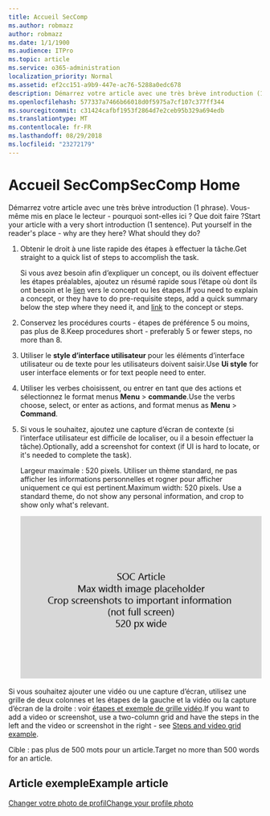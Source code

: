 ```yaml
---
title: Accueil SecComp
ms.author: robmazz
author: robmazz
ms.date: 1/1/1900
ms.audience: ITPro
ms.topic: article
ms.service: o365-administration
localization_priority: Normal
ms.assetid: ef2cc151-a9b9-447e-ac76-5288a0edc678
description: Démarrez votre article avec une très brève introduction (1 phrase). Vous-même mis en place le lecteur - pourquoi sont-elles ici ? Que doit faire ?
ms.openlocfilehash: 577337a7466b66018d0f5975a7cf107c377ff344
ms.sourcegitcommit: c31424cafbf1953f2864d7e2ceb95b329a694edb
ms.translationtype: MT
ms.contentlocale: fr-FR
ms.lasthandoff: 08/29/2018
ms.locfileid: "23272179"
---
```

# <a name="seccomp-home"></a><span data-ttu-id="3983e-105">Accueil SecComp</span><span class="sxs-lookup"><span data-stu-id="3983e-105">SecComp Home</span></span>

<span data-ttu-id="3983e-p102">Démarrez votre article avec une très brève introduction (1 phrase). Vous-même mis en place le lecteur - pourquoi sont-elles ici ? Que doit faire ?</span><span class="sxs-lookup"><span data-stu-id="3983e-p102">Start your article with a very short introduction (1 sentence). Put yourself in the reader's place - why are they here? What should they do?</span></span> 
  
1. <span data-ttu-id="3983e-109">Obtenir le droit à une liste rapide des étapes à effectuer la tâche.</span><span class="sxs-lookup"><span data-stu-id="3983e-109">Get straight to a quick list of steps to accomplish the task.</span></span>
    
    <span data-ttu-id="3983e-110">Si vous avez besoin afin d’expliquer un concept, ou ils doivent effectuer les étapes préalables, ajoutez un résumé rapide sous l’étape où dont ils ont besoin et le [lien](https://support.office.com/article/f37e7984-cf03-4fde-92d3-82970d7e241b.aspx) vers le concept ou les étapes.</span><span class="sxs-lookup"><span data-stu-id="3983e-110">If you need to explain a concept, or they have to do pre-requisite steps, add a quick summary below the step where they need it, and [link](https://support.office.com/article/f37e7984-cf03-4fde-92d3-82970d7e241b.aspx) to the concept or steps.</span></span> 
    
2. <span data-ttu-id="3983e-111">Conservez les procédures courts - étapes de préférence 5 ou moins, pas plus de 8.</span><span class="sxs-lookup"><span data-stu-id="3983e-111">Keep procedures short - preferably 5 or fewer steps, no more than 8.</span></span>
    
3. <span data-ttu-id="3983e-112">Utiliser le **style d’interface utilisateur** pour les éléments d’interface utilisateur ou de texte pour les utilisateurs doivent saisir.</span><span class="sxs-lookup"><span data-stu-id="3983e-112">Use **Ui style** for user interface elements or for text people need to enter.</span></span> 
    
4. <span data-ttu-id="3983e-113">Utiliser les verbes choisissent, ou entrer en tant que des actions et sélectionnez le format menus **Menu** \> **commande**.</span><span class="sxs-lookup"><span data-stu-id="3983e-113">Use the verbs choose, select, or enter as actions, and format menus as **Menu** \> **Command**.</span></span>
    
5. <span data-ttu-id="3983e-114">Si vous le souhaitez, ajoutez une capture d’écran de contexte (si l’interface utilisateur est difficile de localiser, ou il a besoin effectuer la tâche).</span><span class="sxs-lookup"><span data-stu-id="3983e-114">Optionally, add a screenshot for context (if UI is hard to locate, or it's needed to complete the task).</span></span>
    
    <span data-ttu-id="3983e-p103">Largeur maximale : 520 pixels. Utiliser un thème standard, ne pas afficher les informations personnelles et rogner pour afficher uniquement ce qui est pertinent.</span><span class="sxs-lookup"><span data-stu-id="3983e-p103">Maximum width: 520 pixels. Use a standard theme, do not show any personal information, and crop to show only what's relevant.</span></span> 
    
    ![Espace réservé - largeur maximale pour les images de l’article de sécurité sociale est 520 pixels](media/7d43d3be-8658-4a5b-aa15-ed62a47a2b24.png)
  
<span data-ttu-id="3983e-118">Si vous souhaitez ajouter une vidéo ou une capture d’écran, utilisez une grille de deux colonnes et les étapes de la gauche et la vidéo ou la capture d’écran de la droite : voir [étapes et exemple de grille vidéo](https://support.office.com/article/14ce8e82-efa0-47f5-bb84-94f078db3dae.aspx).</span><span class="sxs-lookup"><span data-stu-id="3983e-118">If you want to add a video or screenshot, use a two-column grid and have the steps in the left and the video or screenshot in the right - see [Steps and video grid example](https://support.office.com/article/14ce8e82-efa0-47f5-bb84-94f078db3dae.aspx).</span></span> 
  
<span data-ttu-id="3983e-119">Cible : pas plus de 500 mots pour un article.</span><span class="sxs-lookup"><span data-stu-id="3983e-119">Target no more than 500 words for an article.</span></span>
  
## <a name="example-article"></a><span data-ttu-id="3983e-120">Article exemple</span><span class="sxs-lookup"><span data-stu-id="3983e-120">Example article</span></span>

[<span data-ttu-id="3983e-121">Changer votre photo de profil</span><span class="sxs-lookup"><span data-stu-id="3983e-121">Change your profile photo</span></span>](https://support.office.com/article/555376e0-1fca-49ba-8434-307a0525c767)
  

